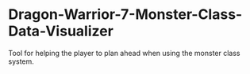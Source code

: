 # Dragon-Warrior-7-Monster-Class-Data-Visualizer
Tool for helping the player to plan ahead when using the monster class system.
